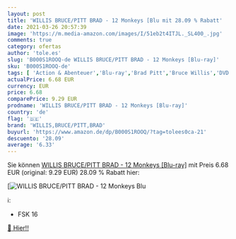 ```yaml
---
layout: post
title: 'WILLIS BRUCE/PITT BRAD - 12 Monkeys [Blu mit 28.09 % Rabatt'
date: 2021-03-26 20:57:39
image: 'https://m.media-amazon.com/images/I/51eb2t4ITJL._SL400_.jpg'
comments: true
category: ofertas
author: 'tole.es'
slug: 'B000S1ROOQ-de WILLIS BRUCE/PITT BRAD - 12 Monkeys [Blu-ray]'
sku: 'B000S1ROOQ-de'
tags: [ 'Action & Abenteuer','Blu-ray','Brad Pitt','Bruce Willis','DVD & Blu-ray','Featured Categories','Filme','Schauspieler','Science Fiction','willis,bruce/pitt,brad', ]
actualPrice: 6.68 EUR
currency: EUR
price: 6.68
comparePrice: 9.29 EUR
prodname: 'WILLIS BRUCE/PITT BRAD - 12 Monkeys [Blu-ray]'
country: 'de'
flag: '🇩🇪'
brand: 'WILLIS,BRUCE/PITT,BRAD'
buyurl: 'https://www.amazon.de/dp/B000S1ROOQ/?tag=tolees0ca-21'
descuento: '28.09'
average: '6.33'
---
```


Sie können [WILLIS BRUCE/PITT BRAD - 12 Monkeys [Blu-ray]](https://www.amazon.de/dp/B000S1ROOQ/?tag=tolees0ca-21) mit Preis 6.68 EUR (original: 9.29 EUR) 28.09 % Rabatt hier:

[![WILLIS BRUCE/PITT BRAD - 12 Monkeys [Blu](https://m.media-amazon.com/images/I/51eb2t4ITJL._SL400_.jpg)](https://www.amazon.de/dp/B000S1ROOQ/?tag=tolees0ca-21)

ℹ️:

- FSK 16

[🛒 Hier!!](https://www.amazon.de/dp/B000S1ROOQ/?tag=tolees0ca-21)
